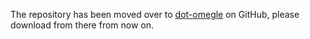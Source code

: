 The repository has been moved over to [dot-omegle](https://github.com/Naarkie/dot-omegle) on GitHub, please download from there from now on.